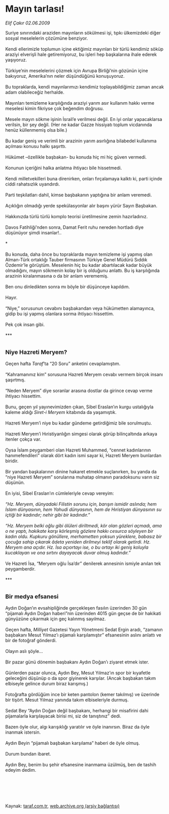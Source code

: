 # Mayın tarlası!

*Elif Çakır 02.06.2009*

<div class="taraf_structure_2col_1zq">
<div class="margen_n">



 <p>Suriye sınırındaki araziden mayınların sökülmesi işi, tıpkı ülkemizdeki diğer sosyal meselelerin çözümüne benziyor. <br/><br/>Kendi ellerimizle toplumun içine ektiğimiz mayınları bir türlü kendimiz söküp araziyi elverişli hale getiremiyoruz, bu işleri hep başkalarına ihale ederek yaşıyoruz. <br/><br/>Türkiye’nin meselelerini çözmek için Avrupa Birliği’nin gözünün içine bakıyoruz, Amerika’nın neler düşündüğünü konuşuyoruz. <br/><br/>Bu topraklarda, kendi mayınlarımızı kendimiz toplayabildiğimiz zaman ancak adam olabileceğiz herhalde. <br/><br/>Mayınları temizleme karşılığında araziyi yarım asır kullanım hakkı verme meselesi kimin fikriyse çok beğendim doğrusu. <br/><br/>Mesele mayın sökme işinin İsrail’e verilmesi değil. En iyi onlar yapacaklarsa verilsin, bir şey değil. (Her ne kadar Gazze hissiyatı toplum vicdanında henüz küllenmemiş olsa bile.) <br/><br/>Bu kadar geniş ve verimli bir arazinin yarım asırlığına bilabedel kullanıma açılması konusu halkı şaşırttı. <br/><br/>Hükümet –özellikle başbakan- bu konuda hiç mi hiç güven vermedi. <br/><br/>Konunun içeriğini halka anlatma ihtiyacı bile hissetmedi. <br/><br/>Kendi milletvekilleri buna direnirken, onları fırçalamaya kalktı ki, parti içinde ciddi rahatsızlık uyandırdı. <br/><br/>Parti teşkilatları dahil, kimse başbakanın yaptığına bir anlam veremedi. <br/><br/>Açıklığın olmadığı yerde spekülasyonlar alır başını yürür Sayın Başbakan. <br/><br/>Hakkınızda türlü türlü komplo teorisi üretilmesine zemin hazırladınız. <br/><br/>Davos Fatihliği’nden sonra, Damat Ferit ruhu nereden hortladı diye düşünüyor şimdi insanlar!.. <br/><br/>* <br/><br/>Bu konuda, daha önce bu topraklarda mayın temizleme işi yapmış olan Alman-Türk ortaklığı Tauber firmasının Türkiye Genel Müdürü Sıddık Özdemir’le görüştüm. Meselenin hiç bu kadar abartılacak kadar büyük olmadığını, mayın sökmenin kolay bir iş olduğunu anlattı. Bu iş karşılığında arazinin kiralanmasına o da bir anlam verememiş. <br/><br/>Ben onu dinledikten sonra mı böyle bir düşünceye kapıldım. <br/><br/>Hayır. <br/><br/>“Niye,” sorusunun cevabını başbakandan veya hükümetten alamayınca, gidip bu işi yapmış olanlara sorma ihtiyacı hissettim. <br/><br/>Pek çok insan gibi. <br/><br/>*** <br/><br/><br/><font size="4"><strong>Niye Hazreti Meryem? </strong></font><br/><br/>Geçen hafta <i>Taraf</i>’ta “20 Soru” anketini cevaplamıştım. <br/><br/>“Kahramanınız kim” sorusuna Hazreti Meryem cevabı vermem birçok insanı şaşırtmış. <br/><br/>“Neden Meryem” diye soranlar arasına dostlar da girince cevap verme ihtiyacı hissettim. <br/><br/>Bunu, geçen yıl yayınevimizden çıkan, Sibel Eraslan’ın kurgu ustalığıyla kaleme aldığı <i>Siret-i Meryem</i> kitabında da yaşamıştık. <br/><br/>Hazreti Meryem’i niye bu kadar gündeme getirdiğimiz bile sorulmuştu. <br/><br/>Hazreti Meryem’i Hıristiyanlığın simgesi olarak görüp bilinçaltında arkaya itenler çokça var. <br/><br/>Oysa İslam peygamberi olan Hazreti Muhammed, “cennet kadınlarının hanımefendileri” olarak dört kadın ismi sayar ki, Hazreti Meryem bunlardan biridir. <br/><br/>Bir yandan başkalarının dinine hakaret etmekle suçlanırken, bu yanda da “niye Hazreti Meryem” sorularına muhatap olmanın paradoksunu varın siz düşünün. <br/><br/>En iyisi, Sibel Eraslan’ın cümleleriyle cevap vereyim:<i> <br/><br/>“Hz. Meryem, dünyadaki Filistin sorunu için, barışın ismidir aslında; hem İslam dünyasının, hem Yahudi dünyasının, hem de Hıristiyan dünyasının su içtiği bir kadındır; nehir gibi bir kadındır.” <br/><br/>“Hz. Meryem belki oğlu gibi ölüleri diriltmedi, kör olan gözleri açmadı, ama o ne yaptı, hakikate karşı körleşmiş gözlere hakkı cesurca söyleyen bir kadın oldu. Kupkuru gönüllere, merhametten yoksun yüreklere, babasız bir çocuğa sahip çıkarak âdeta yeniden dirilmeyi teklif olarak getirdi. Hz. Meryem ana açıdır. Hz. İsa açıortayı ise, o bu ortayı iki geniş koluyla kucaklayan ve ona sırtını dayayacak duvar olmuş kadındır.”</i> <br/><br/>Ve Hazreti İsa, “Meryem oğlu İsa’dır” denilerek annesinin ismiyle anılan tek peygamberdir.<br/><br/>*** <br/><br/><br/><font size="4"><strong>Bir medya efsanesi</strong></font> <br/><br/>Aydın Doğan’ın evsahipliğinde gerçekleşen fasılın üzerinden 30 gün “pijamalı Aydın Doğan haberi”nin üzerinden 4015 gün geçse de bir hakikati günyüzüne çıkarmak için geç kalınmış sayılmaz. <br/><br/>Geçen hafta, <i>Milliyet</i> Gazetesi Yayın Yönetmeni Sedat Ergin aradı, “zamanın başbakanı Mesut Yılmaz’ı pijamalı karşılamıştır” efsanesinin aslını anlattı ve bir de fotoğraf gönderdi. <br/><br/>Olayın aslı şöyle... <br/><br/>Bir pazar günü dönemin başbakanı Aydın Doğan’ı ziyaret etmek ister. <br/><br/>Günlerden pazar olunca, Aydın Bey, Mesut Yılmaz’ın spor bir kıyafetle geleceğini düşünüp o da spor giyinerek karşılar. (Ancak başbakan takım elbiseyle gelince durum biraz karışmış.) <br/><br/>Fotoğrafta gördüğüm ince bir keten pantolon (kemer takılmış) ve üzerinde bir tişört. Mesut Yılmaz yanında takım elbiseleriyle durmuş. <br/><br/>Sedat Bey “Aydın Doğan değil başbakanı, herhangi bir misafirini dahi pijamalarla karşılayacak birisi mi, siz de tanıştınız” dedi. <br/><br/>Bazen öyle olur, algı karışıklığı yaratılır ve öyle inanırsın. Biraz da öyle inanmak istersin.<br/><br/>Aydın Beyin “pijamalı başbakan karşılama” haberi de öyle olmuş. <br/><br/>Durum bundan ibaret. <br/><br/>Aydın Bey, benim bu şehir efsanesine inanmama üzülmüş, ben de tashih edeyim dedim.</p>
<br/>
<br/>
<br/>



<br/>


<div id="taraf_not">
</div>

</div>


</div>

Kaynak: [taraf.com.tr](http://www.taraf.com.tr:80/makale/5845.htm), [web.archive.org (arşiv bağlantısı)](http://web.archive.org/web/20091217165930/http://www.taraf.com.tr:80/makale/5845.htm)
